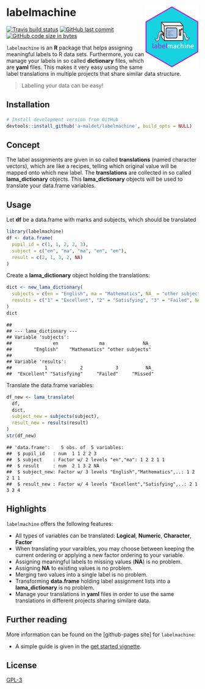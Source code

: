 
labelmachine <img src="man/figures/logo.png" align="right" alt="" width=140 height=162 />
=========================================================================================

<!-- badges: start -->
[![Travis build status](https://travis-ci.org/a-maldet/labelmachine.svg?branch=master)](https://travis-ci.org/a-maldet/labelmachine) [![GitHub last commit](https://img.shields.io/github/last-commit/a-maldet/labelmachine.svg?logo=github)](https://github.com/a-maldet/labelmachine/commits/master) [![GitHub code size in bytes](https://img.shields.io/github/languages/code-size/a-maldet/labelmachine.svg?logo=github)](https://github.com/a-maldet/labelmachine) <!-- badges: end -->

`labelmachine` is an **R** package that helps assigning meaningful labels to R data sets. Furthermore, you can manage your labels in so called **dictionary** files, which are **yaml** files. This makes it very easy using the same label translations in multiple projects that share similar data structure.

> Labelling your data can be easy!

Installation
------------

``` r
# Install development version from GitHub
devtools::install_github('a-maldet/labelmachine', build_opts = NULL)
```

Concept
-------

The label assignments are given in so called **translations** (named character vectors), which are like a recipes, telling which original value will be mapped onto which new label. The **translations** are collected in so called **lama\_dictionary** objects. This **lama\_dictionary** objects will be used to translate your data.frame variables.

Usage
-----

Let **df** be a data.frame with marks and subjects, which should be translated

``` r
library(labelmachine)
df <- data.frame(
  pupil_id = c(1, 1, 2, 2, 3),
  subject = c("en", "ma", "ma", "en", "en"),
  result = c(2, 1, 3, 2, NA)
)
```

Create a **lama\_dictionary** object holding the translations:

``` r
dict <- new_lama_dictionary(
  subjects = c(en = "English", ma = "Mathematics", NA_ = "other subjects"),
  results = c("1" = "Excellent", "2" = "Satisfying", "3" = "Failed", NA_ = "Missed")
)
dict
```

    ## 
    ## --- lama_dictionary ---
    ## Variable 'subjects':
    ##               en               ma              NA_ 
    ##        "English"    "Mathematics" "other subjects" 
    ## 
    ## Variable 'results':
    ##            1            2            3          NA_ 
    ##  "Excellent" "Satisfying"     "Failed"     "Missed"

Translate the data.frame variables:

``` r
df_new <- lama_translate(
  df,
  dict,
  subject_new = subjects(subject),
  result_new = results(result)
)
str(df_new)
```

    ## 'data.frame':    5 obs. of  5 variables:
    ##  $ pupil_id   : num  1 1 2 2 3
    ##  $ subject    : Factor w/ 2 levels "en","ma": 1 2 2 1 1
    ##  $ result     : num  2 1 3 2 NA
    ##  $ subject_new: Factor w/ 3 levels "English","Mathematics",..: 1 2 2 1 1
    ##  $ result_new : Factor w/ 4 levels "Excellent","Satisfying",..: 2 1 3 2 4

Highlights
----------

`labelmachine` offers the following features:

-   All types of variables can be translated: **Logical**, **Numeric**, **Character**, **Factor**
-   When translating your varaibles, you may choose between keeping the current ordering or applying a new factor ordering to your variable.
-   Assigning meaningful labels to missing values (**NA**) is no problem.
-   Assigning **NA** to existing values is no problem.
-   Merging two values into a single label is no problem.
-   Transforming **data.frame** holding label assignment lists into a **lama\_dictionary** is no problem.
-   Manage your translations in **yaml** files in order to use the same translations in different projects sharing similare data.

Further reading
---------------

More information can be found on the \[github-pages site\] for `labelmachine`:

-   A simple guide is given in the [get started vignette](https://a-maldet.github.io/labelmachine/index.html).

License
-------

[GPL-3](https://a-maldet.github.io/labelmachine/LICENSE)

